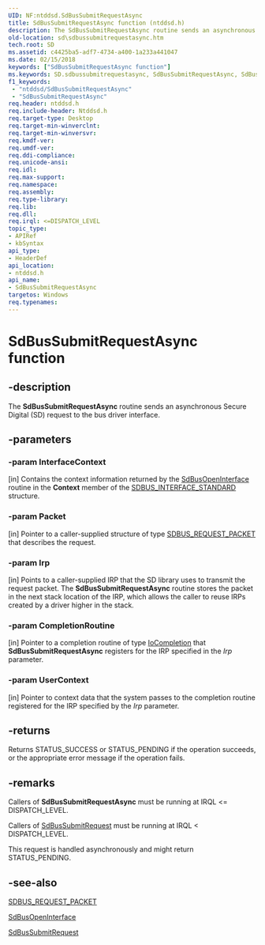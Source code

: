 ```yaml
---
UID: NF:ntddsd.SdBusSubmitRequestAsync
title: SdBusSubmitRequestAsync function (ntddsd.h)
description: The SdBusSubmitRequestAsync routine sends an asynchronous Secure Digital (SD) request to the bus driver interface.
old-location: sd\sdbussubmitrequestasync.htm
tech.root: SD
ms.assetid: c4425ba5-adf7-4734-a400-1a233a441047
ms.date: 02/15/2018
keywords: ["SdBusSubmitRequestAsync function"]
ms.keywords: SD.sdbussubmitrequestasync, SdBusSubmitRequestAsync, SdBusSubmitRequestAsync function [Buses], ntddsd/SdBusSubmitRequestAsync, sd-rtns_69f249eb-f2e8-48fa-8857-b47c732faea6.xml
f1_keywords:
 - "ntddsd/SdBusSubmitRequestAsync"
 - "SdBusSubmitRequestAsync"
req.header: ntddsd.h
req.include-header: Ntddsd.h
req.target-type: Desktop
req.target-min-winverclnt: 
req.target-min-winversvr: 
req.kmdf-ver: 
req.umdf-ver: 
req.ddi-compliance: 
req.unicode-ansi: 
req.idl: 
req.max-support: 
req.namespace: 
req.assembly: 
req.type-library: 
req.lib: 
req.dll: 
req.irql: <=DISPATCH_LEVEL
topic_type:
- APIRef
- kbSyntax
api_type:
- HeaderDef
api_location:
- ntddsd.h
api_name:
- SdBusSubmitRequestAsync
targetos: Windows
req.typenames: 
---
```


# SdBusSubmitRequestAsync function


## -description


The <b>SdBusSubmitRequestAsync</b> routine sends an asynchronous Secure Digital (SD) request to the bus driver interface.


## -parameters




### -param InterfaceContext 
[in]
Contains the context information returned by the <a href="https://docs.microsoft.com/windows-hardware/drivers/ddi/ntddsd/nf-ntddsd-sdbusopeninterface">SdBusOpenInterface</a> routine in the <b>Context</b> member of the <a href="https://docs.microsoft.com/previous-versions/windows/hardware/drivers/ff537923(v=vs.85)">SDBUS_INTERFACE_STANDARD</a> structure.


### -param Packet 
[in]
Pointer to a caller-supplied structure of type <a href="https://docs.microsoft.com/previous-versions/windows/hardware/drivers/ff537931(v=vs.85)">SDBUS_REQUEST_PACKET</a> that describes the request.


### -param Irp 
[in]
Points to a caller-supplied IRP that the SD library uses to transmit the request packet. The <b>SdBusSubmitRequestAsync</b> routine stores the packet in the next stack location of the IRP, which allows the caller to reuse IRPs created by a driver higher in the stack.


### -param CompletionRoutine 
[in]
Pointer to a completion routine of type <a href="https://docs.microsoft.com/windows-hardware/drivers/ddi/wdm/nc-wdm-io_completion_routine">IoCompletion</a> that <b>SdBusSubmitRequestAsync</b> registers for the IRP specified in the <i>Irp </i>parameter.


### -param UserContext 
[in]
Pointer to context data that the system passes to the completion routine registered for the IRP specified by the <i>Irp </i>parameter.


## -returns



Returns STATUS_SUCCESS or STATUS_PENDING if the operation succeeds, or the appropriate error message if the operation fails.




## -remarks



Callers of <b>SdBusSubmitRequestAsync</b> must be running at IRQL <= DISPATCH_LEVEL.

Callers of <a href="https://docs.microsoft.com/windows-hardware/drivers/ddi/ntddsd/nf-ntddsd-sdbussubmitrequest">SdBusSubmitRequest</a> must be running at IRQL < DISPATCH_LEVEL.

This request is handled asynchronously and might return STATUS_PENDING. 




## -see-also




<a href="https://docs.microsoft.com/previous-versions/windows/hardware/drivers/ff537931(v=vs.85)">SDBUS_REQUEST_PACKET</a>



<a href="https://docs.microsoft.com/windows-hardware/drivers/ddi/ntddsd/nf-ntddsd-sdbusopeninterface">SdBusOpenInterface</a>



<a href="https://docs.microsoft.com/windows-hardware/drivers/ddi/ntddsd/nf-ntddsd-sdbussubmitrequest">SdBusSubmitRequest</a>
 

 

